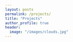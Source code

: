 ```yaml
---
layout: posts
permalink: /projects/
title: "Projects"
author_profile: true
header:
  image: "/images/clouds.jpg"
---
```




